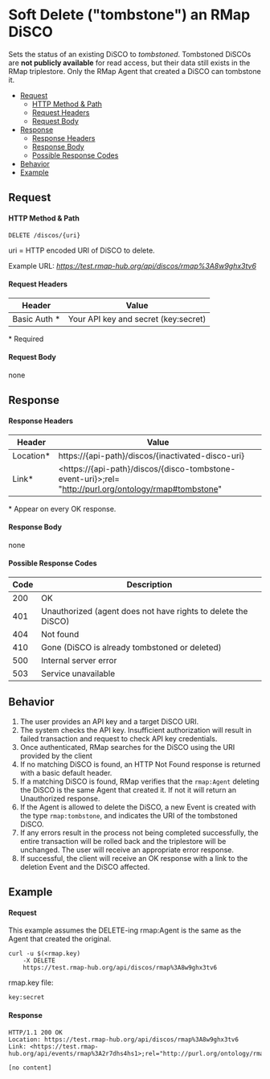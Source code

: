 # Soft Delete ("tombstone") an RMap DiSCO
Sets the status of an existing DiSCO to  _tombstoned_. Tombstoned DiSCOs are  **not publicly available**  for read access, but their data still exists in the RMap triplestore. Only the RMap Agent that created a DiSCO can tombstone it.

* [Request](#request)
  * [HTTP Method & Path](#http-method--path)
  * [Request Headers](#request-headers)
  * [Request Body](#request-body)
* [Response](#response)
  * [Response Headers](#response-headers)
  * [Response Body](#response-body)
  * [Possible Response Codes](#possible-response-codes)
* [Behavior](#behavior)
* [Example](#example)

## Request

#### HTTP Method & Path
```
DELETE /discos/{uri}
```
uri = HTTP encoded URI of DiSCO to delete. 

Example URL: _https://test.rmap-hub.org/api/discos/rmap%3A8w9ghx3tv6_

#### Request Headers
| Header | Value |
|---------|------|
| Basic Auth * | Your API key and secret (key:secret)|
 
 \*  Required

#### Request Body
none

## Response
#### Response Headers
| Header | Value |
|---------|------|
| Location* | https://{api-path}/discos/{inactivated-disco-uri} |
| Link* | &#60;https://{api-path}/discos/{disco-tombstone-event-uri}&#62;;rel= "http://purl.org/ontology/rmap#tombstone"|

\* Appear on every OK response.

#### Response Body
none

#### Possible Response Codes
| Code| Description |
|---------|------|
| 200| OK|
| 401| Unauthorized (agent does not have rights to delete the DiSCO) |
| 404| Not found |
| 410| Gone (DiSCO is already tombstoned or deleted) 
| 500| Internal server error|
| 503| Service unavailable|

## Behavior
1.  The user provides an API key and a target DiSCO URI.
2.  The system checks the API key. Insufficient authorization will result in failed transaction and request to check API key credentials.
3.  Once authenticated, RMap searches for the DiSCO using the URI provided by the client
4.  If no matching DiSCO is found, an HTTP Not Found response is returned with a basic default header.
5. If a matching DiSCO is found, RMap verifies that the `rmap:Agent` deleting the DiSCO is the same Agent that created it. If not it will return an Unauthorized response.
6. If the Agent is allowed to delete the DiSCO, a new Event is created with the type `rmap:tombstone`, and indicates the URI of the tombstoned DiSCO. 
7. If any errors result in the process not being completed successfully, the entire transaction will be rolled back and the triplestore will be unchanged. The user will receive an appropriate error response.
8. If successful, the client will receive an OK response with a link to the deletion Event and the DiSCO affected.  

## Example

#### Request
This example assumes the DELETE-ing rmap:Agent is the same as the Agent that created the original.
```
curl -u $(<rmap.key)
    -X DELETE
    https://test.rmap-hub.org/api/discos/rmap%3A8w9ghx3tv6
```
rmap.key file:
```
key:secret
```
#### Response
```
HTTP/1.1 200 OK
Location: https://test.rmap-hub.org/api/discos/rmap%3A8w9ghx3tv6
Link: <https://test.rmap-hub.org/api/events/rmap%3A2r7dhs4hs1>;rel="http://purl.org/ontology/rmap#tombstone"

[no content]
```
